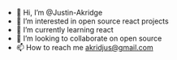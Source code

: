 - 👋 Hi, I’m @Justin-Akridge
- 👀 I’m interested in open source react projects
- 🌱 I’m currently learning react
- 💞️ I’m looking to collaborate on open source
- 📫 How to reach me akridjus@gmail.com

<!---
Justin-Akridge/Justin-Akridge is a ✨ special ✨ repository because its `README.md` (this file) appears on your GitHub profile.
You can click the Preview link to take a look at your changes.
--->
